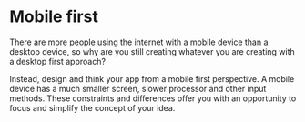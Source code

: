 # Mobile first

There are more people using the internet with a mobile device than a desktop device, so why are you still creating whatever you are creating with a desktop first approach?

Instead, design and think your app from a mobile first perspective. A mobile device has a much smaller screen, slower processor and other input methods. These constraints and differences offer you with an opportunity to focus and simplify the concept of your idea.

